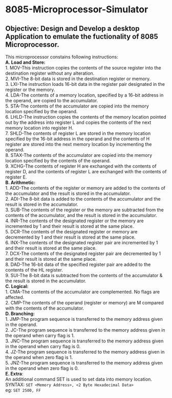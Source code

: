 # 8085-Microprocessor-Simulator

## Objective: Design and Develop a desktop Application to emulate the fuctionality of 8085 Microprocessor.

This microprocessor constains following instructions:<br/>
**A. Load and Store:**<br /> 1. MOV-This instruction copies the contents of the source register into the destination register without any alteration.<br/> 2. MVI-The 8-bit data is stored in the destination register or memory.<br/> 3. LXI-The instruction loads 16-bit data in the register pair designated in the register or the memory.<br/> 4. LDA-The contents of a memory location, specified by a 16-bit address in the operand, are copied to the accumulator.<br/> 5. STA-The contents of the accumulator are copied into the memory location specified by the operand.<br/> 6. LHLD-The instruction copies the contents of the memory location pointed out by the address into register L and copies the contents of the next memory location into register H.<br/> 7. SHLD-The contents of register L are stored in the memory location specified by the 16-bit address in the operand and the contents of H register are stored into the next memory location by incrementing the operand.<br/> 8. STAX-The contents of the accumulator are copied into the memory location specified by the contents of the operand.<br/> 9. XCHG-The contents of register H are exchanged with the contents of register D, and the contents of register L are exchanged with the contents of register E.<br/>
**B. Arithmetic:**<br/> 1. ADD-The contents of the register or memory are added to the contents of the accumulator and the result is stored in the accumulator.<br/> 2. ADI-The 8-bit data is added to the contents of the accumulator and the result is stored in the accumulator.<br/> 3. SUB-The contents of the register or the memory are subtracted from the contents of the accumulator, and the result is stored in the accumulator.<br/> 4. INR-The contents of the designated register or the memory are incremented by 1 and their result is stored at the same place.<br/> 5. DCR-The contents of the designated register or memory are decremented by 1 and their result is stored at the same place.<br/> 6. INX-The contents of the designated register pair are incremented by 1 and their result is stored at the same place.<br/> 7. DCX-The contents of the designated register pair are decremented by 1 and their result is stored at the same place.<br/> 8. DAD-The 16-bit data of the specified register pair are added to the contents of the HL register.<br/> 9. SUI-The 8-bit data is subtracted from the contents of the accumulator & the result is stored in the accumulator.<br/>
**C. Logical:**<br/> 1. CMA-The contents of the accumulator are complemented. No flags are affected.<br/> 2. CMP-The contents of the operand (register or memory) are M compared with the contents of the accumulator.<br/>
**D. Branching:**<br/> 1. JMP-The program sequence is transferred to the memory address given in the operand.<br/> 2. JC-The program sequence is transferred to the memory address given in the operand when carry flag is 1.<br/> 3. JNC-The program sequence is transferred to the memory address given in the operand when carry flag is 0.<br/> 4. JZ-The program sequence is transferred to the memory address given in the operand when zero flag is 1.<br/> 5. JNZ-The program sequence is transferred to the memory address given in the operand when zero flag is 0.<br />
**E. Extra**:<br/>
An additional command SET is used to set data into memory location.<br/>
SYNTAX: `SET <Memory Address>, <2 Byte Hexadecimal Data>`<br/>
eg: `SET 2500, FF`
